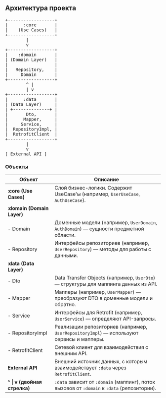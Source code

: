 ## Архитектура проекта

<pre>
+------------------+
|      :core       |
|    (Use Cases)   |
+------------------+
        |
        v
+------------------+
|    :domain       |
| (Domain Layer)   |
|                  |
|   Repository,    |
|     Domain       |
+------------------+
        ^ |
        | v
+------------------+
|      :data       |
| (Data Layer)     |
| +--------------+ |
|       Dto,       |
|      Mapper,     |
|     Service,     |
|  RepositoryImpl, |
|  RetrofitClient  |
+------------------+
        |
        v
[ External API ]
</pre>

### Объекты

| Объект                        | Описание                                                                                     |
|-------------------------------|---------------------------------------------------------------------------------------------|
| **:core (Use Cases)**         | Слой бизнес-логики. Содержит UseCase'ы (например, `UserUseCase`, `AuthUseCase`).           |
| **:domain (Domain Layer)**    |                                                                                             |
| - Domain                      | Доменные модели (например, `UserDomain`, `AuthDomain`) — сущности предметной области.      |
| - Repository                  | Интерфейсы репозиториев (например, `UserRepository`) — методы для работы с данными.        |
| **:data (Data Layer)**        |                                                                                             |
| - Dto                         | Data Transfer Objects (например, `UserDto`) — структуры для маппинга данных из API.        |
| - Mapper                      | Мапперы (например, `UserMapper`) — преобразуют DTO в доменные модели и обратно.           |
| - Service                     | Интерфейсы для Retrofit (например, `UserService`) — определяют API-запросы.               |
| - RepositoryImpl              | Реализации репозиториев (например, `UserRepositoryImpl`) — используют сервисы и мапперы.   |
| - RetrofitClient              | Сетевой клиент для взаимодействия с внешним API.                                          |
| **External API**              | Внешний источник данных, с которым взаимодействует `:data` через `RetrofitClient`.         |
| **^ \| v (двойная стрелка)** | `:data` зависит от `:domain` (маппинг), поток вызовов от `:domain` к `:data` (репозитории). |